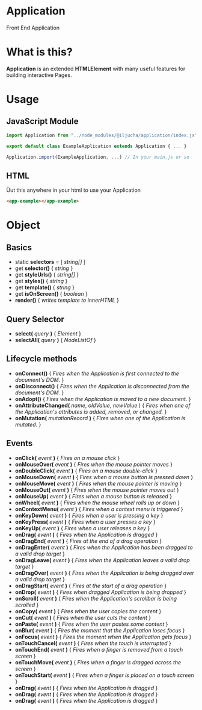 # Application
Front End Application

# What is this?
**Application** is an extended **HTMLElement** with many useful features for building interactive Pages.

# Usage
## JavaScript Module
```javascript
import Application from "../node_modules/@iljucha/application/index.js"

export default class ExampleApplication extends Application { ... }

Application.import(ExampleApplication, ...) // In your main.js or so
```
## HTML
Üut this anywhere in your html to use your Application
```html
<app-example></app-example>
```

# Object
## Basics
* static **selectors** = [ *string[]* ]
* get **selector()** { *string* }
* get **styleUrls()** { *string[]* }
* get **styles()** { *string* }
* get **template()** { *string* }
* get **isOnScreen()** { *boolean* }
* **render()** { *writes template to innerHTML* }

## Query Selector
* **select(** *query* **)** { *Element* }
* **selectAll(** *query* **)** { *NodeListOf<Element>* } 

## Lifecycle methods
* **onConnect()** { *Fires when the Application is first connected to the document's DOM.* }
* **onDisconnect()** { *Fires when the Application is disconnected from the document's DOM.* }
* **onAdopt()** { *Fires when the Application is moved to a new document.* }
* **onAttributeChanged(** *name*, *oldValue*, *newValue* ) { *Fires when one of the Application's attributes is added, removed, or changed.* }
* **onMutation(** *mutationRecord* **)** { *Fires when one of the Application is mutated.* }

## Events
* **onClick(** *event* **)** { *Fires on a mouse click* }
* **onMouseOver(** *event* **)** { *Fires when the mouse pointer moves* }
* **onDoubleClick(** *event* **)** { *Fires on a mouse double-click* }
* **onMouseDown(** *event* **)** { *Fires when a mouse button is pressed down* }
* **onMouseMove(** *event* **)** { *Fires when the mouse pointer is moving* }
* **onMouseOut(** *event* **)** { *Fires when the mouse pointer moves out* }
* **onMouseUp(** *event* **)** { *Fires when a mouse button is released* }
* **onWheel(** *event* **)** { *Fires when the mouse wheel rolls up or down* }
* **onContextMenu(** *event* **)** { *Fires when a context menu is triggered* }
* **onKeyDown(** *event* **)** { *Fires when a user is pressing a key* }
* **onKeyPress(** *event* **)** { *Fires when a user presses a key* }
* **onKeyUp(** *event* **)** { *Fires when a user releases a key* }
* **onDrag(** *event* **)** { *Fires when the Application is dragged* }
* **onDragEnd(** *event* **)** { *Fires at the end of a drag operation* }
* **onDragEnter(** *event* **)** { *Fires when the Application has been dragged to a valid drop target* }
* **onDragLeave(** *event* **)** { *Fires when the Application leaves a valid drop target* }
* **onDragOver(** *event* **)** { *Fires when the Application is being dragged over a valid drop target* }
* **onDragStart(** *event* **)** { *Fires at the start of a drag operation* }
* **onDrop(** *event* **)** { *Fires when dragged Application is being dropped* }
* **onScroll(** *event* **)** { *Fires when the Application's scrollbar is being scrolled* }
* **onCopy(** *event* **)** { *Fires when the user copies the content* }
* **onCut(** *event* **)** { *Fires when the user cuts the content* }
* **onPaste(** *event* **)** { *Fires when the user pastes some content* }
* **onBlur(** *event* **)** { *Fires the moment that the Application loses focus* }
* **onFocus(** *event* **)** { *Fires the moment when the Application gets focus* }
* **onTouchCancel(** *event* **)** { *Fires when the touch is interrupted* }
* **onTouchEnd(** *event* **)** { *Fires when a finger is removed from a touch screen* }
* **onTouchMove(** *event* **)** { *Fires when a finger is dragged across the screen* }
* **onTouchStart(** *event* **)** { *Fires when a finger is placed on a touch screen* }
* **onDrag(** *event* **)** { *Fires when the Application is dragged* }
* **onDrag(** *event* **)** { *Fires when the Application is dragged* }
* **onDrag(** *event* **)** { *Fires when the Application is dragged* }
